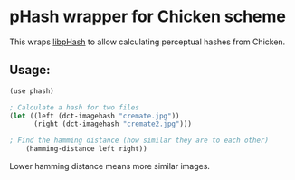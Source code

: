 # pHash wrapper for Chicken scheme

This wraps [libpHash](http://www.phash.org/) to allow calculating perceptual
hashes from Chicken.

## Usage:

```scheme
(use phash)

; Calculate a hash for two files
(let ((left (dct-imagehash "cremate.jpg"))
      (right (dct-imagehash "cremate2.jpg")))

; Find the hamming distance (how similar they are to each other)
    (hamming-distance left right))
```

Lower hamming distance means more similar images.
